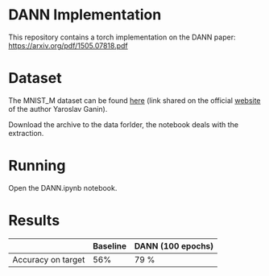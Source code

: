 # DANN Implementation

This repository contains a torch implementation on the DANN paper: https://arxiv.org/pdf/1505.07818.pdf

# Dataset
The MNIST_M dataset can be found [here](https://drive.google.com/drive/folders/0B_tExHiYS-0vR2dNZEU4NGlSSW8) (link shared on the official [website](http://yaroslav.ganin.net/) of the author Yaroslav Ganin).

Download the archive to the data forlder, the notebook deals with the extraction.

# Running
Open the DANN.ipynb notebook.

# Results


|                    | Baseline | DANN (100 epochs) |
|--------------------|----------|-------------------|
| Accuracy on target | 56%      | 79 %              |

